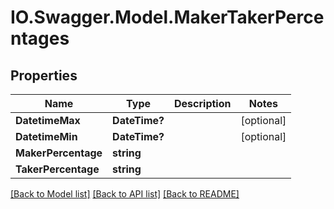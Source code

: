 # IO.Swagger.Model.MakerTakerPercentages
## Properties

Name | Type | Description | Notes
------------ | ------------- | ------------- | -------------
**DatetimeMax** | **DateTime?** |  | [optional] 
**DatetimeMin** | **DateTime?** |  | [optional] 
**MakerPercentage** | **string** |  | 
**TakerPercentage** | **string** |  | 

[[Back to Model list]](../README.md#documentation-for-models) [[Back to API list]](../README.md#documentation-for-api-endpoints) [[Back to README]](../README.md)

